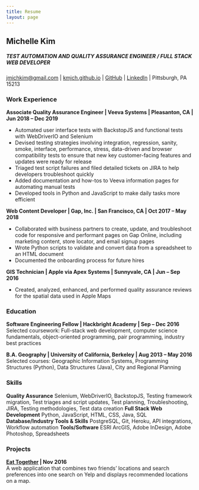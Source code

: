 ```yaml
---
title: Resume
layout: page
---
```


Michelle Kim  
------
##### TEST AUTOMATION AND QUALITY ASSURANCE ENGINEER / FULL STACK WEB DEVELOPER
jmichkim@gmail.com | [kmjch.github.io](https://kmjch.github.io) | [GitHub](https://www.github.com/kmjch) | [LinkedIn](https://www.linkedin.com/in/kmjch) | Pittsburgh, PA 15213


### Work Experience

__Associate Quality Assurance Engineer | Veeva Systems | Pleasanton, CA | Jun 2018 – Dec 2019__  
* Automated user interface tests with BackstopJS and functional tests with WebDriverIO and Selenium
* Devised testing strategies involving integration, regression, sanity, smoke, interface, performance, stress, data-driven and browser compatibility tests to ensure that new key customer-facing features and updates were ready for release
* Triaged test script failures and filed detailed tickets on JIRA to help developers troubleshoot quickly
* Added documentation and how-tos to Veeva information pages for automating manual tests
* Developed tools in Python and JavaScript to make daily tasks more efficient 

__Web Content Developer | Gap, Inc. | San Francisco, CA | Oct 2017 – May 2018__
* Collaborated with business partners to create, update, and troubleshoot code for responsive and performant pages on Gap Online, including marketing content, store locator, and email signup pages
* Wrote Python scripts to validate and convert data from a spreadsheet to an HTML document
* Documented the onboarding process for future hires

__GIS Technician | Apple via Apex Systems | Sunnyvale, CA | Jun – Sep 2016__  
* Created, analyzed, enhanced, and performed quality assurance reviews for the spatial data used in Apple Maps  

### Education  

__Software Engineering Fellow | Hackbright Academy | Sep – Dec 2016__
Selected coursework: Full-stack web development, computer science fundamentals, object-oriented programming, pair programming, industry best practices

__B.A. Geography | University of California, Berkeley | Aug 2013 – May 2016__  
Selected courses: Geographic Information Systems, Programming Structures (Python), Data Structures (Java), City and Regional Planning  

### Skills  
__Quality Assurance__ Selenium, WebDriverIO, BackstopJS, Testing framework migration, Test triages and script updates, Test planning, Troubleshooting, JIRA, Testing methodologies, Test data creation
__Full Stack Web Development__ Python, JavaScript, HTML, CSS, Java, SQL
__Database/Industry Tools & Skills__ PostgreSQL, Git, Heroku, API integrations, Workflow automation
__Tools/Software__ ESRI ArcGIS, Adobe InDesign, Adobe Photoshop, Spreadsheets

### Projects  
__[Eat Together](https://github.com/kmjch/HB-project) | Nov 2016__  
A web application that combines two friends’ locations and search preferences into one search on Yelp and displays recommended locations on a map.
